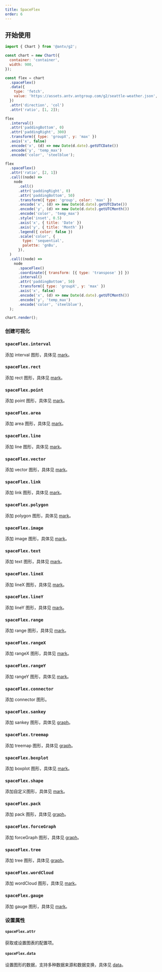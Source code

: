 ```yaml
---
title: SpaceFlex
order: 6
---
```


## 开始使用

```js
import { Chart } from '@antv/g2';

const chart = new Chart({
  container: 'container',
  width: 900,
});

const flex = chart
  .spaceFlex()
  .data({
    type: 'fetch',
    value: 'https://assets.antv.antgroup.com/g2/seattle-weather.json',
  })
  .attr('direction', 'col')
  .attr('ratio', [1, 2]);

flex
  .interval()
  .attr('paddingBottom', 0)
  .attr('paddingRight', 300)
  .transform({ type: 'groupX', y: 'max' })
  .axis('x', false)
  .encode('x', (d) => new Date(d.date).getUTCDate())
  .encode('y', 'temp_max')
  .encode('color', 'steelblue');

flex
  .spaceFlex()
  .attr('ratio', [2, 1])
  .call((node) =>
    node
      .cell()
      .attr('paddingRight', 0)
      .attr('paddingBottom', 50)
      .transform({ type: 'group', color: 'max' })
      .encode('x', (d) => new Date(d.date).getUTCDate())
      .encode('y', (d) => new Date(d.date).getUTCMonth())
      .encode('color', 'temp_max')
      .style('inset', 0.5)
      .axis('x', { title: 'Date' })
      .axis('y', { title: 'Month' })
      .legend({ color: false })
      .scale('color', {
        type: 'sequential',
        palette: 'gnBu',
      }),
  )
  .call((node) =>
    node
      .spaceFlex()
      .coordinate({ transform: [{ type: 'transpose' }] })
      .interval()
      .attr('paddingBottom', 50)
      .transform({ type: 'groupX', y: 'max' })
      .axis('x', false)
      .encode('x', (d) => new Date(d.date).getUTCMonth())
      .encode('y', 'temp_max')
      .encode('color', 'steelblue'),
  );

chart.render();
```

### 创建可视化

### `spaceFlex.interval`

添加 interval 图形，具体见 [mark](/spec/mark/interval)。

### `spaceFlex.rect`

添加 rect 图形，具体见 [mark](/spec/mark/rect)。

### `spaceFlex.point`

添加 point 图形，具体见 [mark](/spec/mark/point)。

### `spaceFlex.area`

添加 area 图形，具体见 [mark](/spec/mark/area)。

### `spaceFlex.line`

添加 line 图形，具体见 [mark](/spec/mark/line)。

### `spaceFlex.vector`

添加 vector 图形，具体见 [mark](/spec/mark/vector)。

### `spaceFlex.link`

添加 link 图形，具体见 [mark](/spec/mark/link)。

### `spaceFlex.polygon`

添加 polygon 图形，具体见 [mark](/spec/mark/polygon)。

### `spaceFlex.image`

添加 image 图形，具体见 [mark](/spec/mark/image)。

### `spaceFlex.text`

添加 text 图形，具体见 [mark](/spec/mark/text)。

### `spaceFlex.lineX`

添加 lineX 图形，具体见 [mark](/spec/mark/line-x)。

### `spaceFlex.lineY`

添加 lineY 图形，具体见 [mark](/spec/mark/line-y)。

### `spaceFlex.range`

添加 range 图形，具体见 [mark](/spec/mark/range)。

### `spaceFlex.rangeX`

添加 rangeX 图形，具体见 [mark](/spec/mark/range-x)。

### `spaceFlex.rangeY`

添加 rangeY 图形，具体见 [mark](/spec/mark/range-y)。

### `spaceFlex.connector`

添加 connector 图形。

### `spaceFlex.sankey`

添加 sankey 图形，具体见 [graph](/spec/graph/sankey)。

### `spaceFlex.treemap`

添加 treemap 图形，具体见 [graph](/spec/graph/treemap)。

### `spaceFlex.boxplot`

添加 boxplot 图形，具体见 [mark](/spec/mark/boxplot)。

### `spaceFlex.shape`

添加自定义图形，具体见 [mark](/spec/mark/shape)。

### `spaceFlex.pack`

添加 pack 图形，具体见 [graph](/spec/graph/pack)。

### `spaceFlex.forceGraph`

添加 forceGraph 图形，具体见 [graph](/spec/graph/force-graph)。

### `spaceFlex.tree`

添加 tree 图形，具体见 [graph](/spec/graph/tree)。

### `spaceFlex.wordCloud`

添加 wordCloud 图形，具体见 [mark](/spec/mark/wordcloud)。

### `spaceFlex.gauge`

添加 gauge 图形，具体见 [mark](/spec/mark/gauge)。

### 设置属性

#### `spaceFlex.attr`

获取或设置图表的配置项。

#### `spaceFlex.data`

设置图形的数据，支持多种数据来源和数据变换，具体见 [data](/spec/data/overview)。
